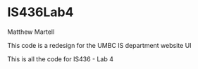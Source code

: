# IS436Lab4
Matthew Martell

This code is a redesign for the UMBC IS department website UI

This is all the code for IS436 - Lab 4 

